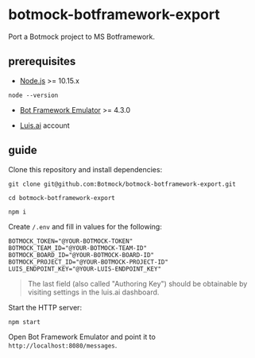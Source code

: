 # botmock-botframework-export

Port a Botmock project to MS Botframework.

## prerequisites

- [Node.js](https://nodejs.org/en/) >= 10.15.x

```shell
node --version
```

- [Bot Framework Emulator](https://github.com/Microsoft/BotFramework-Emulator/blob/master/README.md) >= 4.3.0

- [Luis.ai](https://www.luis.ai) account

## guide

Clone this repository and install dependencies:

```shell
git clone git@github.com:Botmock/botmock-botframework-export.git

cd botmock-botframework-export

npm i
```

Create `/.env` and fill in values for the following:

```shell
BOTMOCK_TOKEN="@YOUR-BOTMOCK-TOKEN"
BOTMOCK_TEAM_ID="@YOUR-BOTMOCK-TEAM-ID"
BOTMOCK_BOARD_ID="@YOUR-BOTMOCK-BOARD-ID"
BOTMOCK_PROJECT_ID="@YOUR-BOTMOCK-PROJECT-ID"
LUIS_ENDPOINT_KEY="@YOUR-LUIS-ENDPOINT_KEY"
```

> The last field (also called "Authoring Key") should be obtainable by visiting settings in the luis.ai dashboard.

Start the HTTP server:

```shell
npm start
```

Open Bot Framework Emulator and point it to `http://localhost:8080/messages`.
